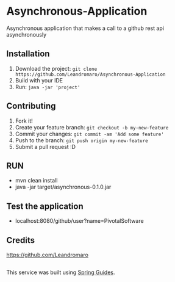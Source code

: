 # Asynchronous-Application
Asynchronous application that makes a call to a github rest api asynchronously

## Installation

1. Download the project: `git clone https://github.com/Leandromaro/Asynchronous-Application`
2. Build with your IDE
3. Run: `java -jar 'project'`

## Contributing

1. Fork it!
2. Create your feature branch: `git checkout -b my-new-feature`
3. Commit your changes: `git commit -am 'Add some feature'`
4. Push to the branch: `git push origin my-new-feature`
5. Submit a pull request :D

## RUN

- mvn clean install
- java -jar target/asynchronous-0.1.0.jar

## Test the application

- localhost:8080/github/user?name=PivotalSoftware

## Credits

https://github.com/Leandromaro

##
This service was built using [Spring Guides](https://spring.io/guides/gs/async-method/).
